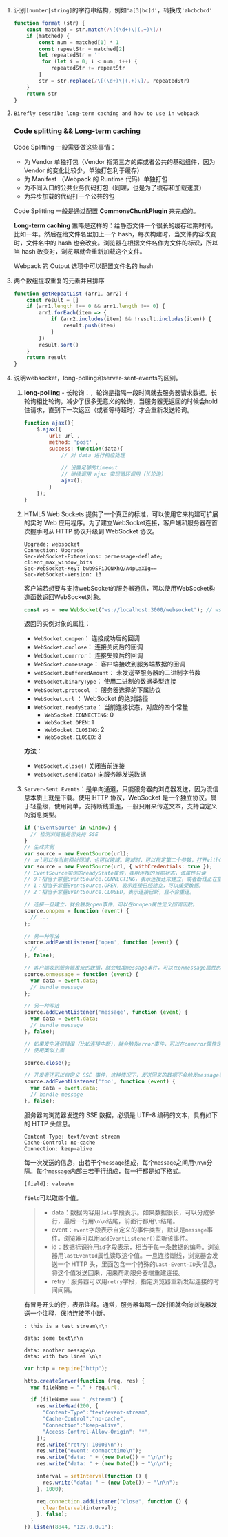 1. 识别`[number|string]`的字符串结构，例如`'a[3|bc]d'`，转换成`'abcbcbcd'`

   ```js
   function format (str) {
       const matched = str.match(/\[(\d+)\|(.+)\]/)
       if (matched) {
           const num = matched[1] * 1
           const repeatStr = matched[2]
           let repeatedStr = ''
          	for (let i = 0; i < num; i++) {
               repeatedStr += repeatStr
           }
           str = str.replace(/\[(\d+)\|(.+)\]/, repeatedStr)
       }
       return str
   }
   ```

2. `Birefly describe long-term caching and how to use in webpack`

   ### Code splitting && Long-term caching

   Code Splitting 一般需要做这些事情：

   - 为 Vendor 单独打包（Vendor 指第三方的库或者公共的基础组件，因为 Vendor 的变化比较少，单独打包利于缓存）
   - 为 Manifest （Webpack 的 Runtime 代码）单独打包
   - 为不同入口的公共业务代码打包（同理，也是为了缓存和加载速度）
   - 为异步加载的代码打一个公共的包

   Code Splitting 一般是通过配置 **CommonsChunkPlugin** 来完成的。

   **Long-term caching** 策略是这样的：给静态文件一个很长的缓存过期时间，比如一年。然后在给文件名里加上一个 hash，每次构建时，当文件内容改变时，文件名中的 hash 也会改变。浏览器在根据文件名作为文件的标识，所以当 hash 改变时，浏览器就会重新加载这个文件。

   Webpack 的 Output 选项中可以配置文件名的 hash

3. 两个数组提取重复的元素并且排序

   ```js
   function getRepeatList (arr1, arr2) {
       const result = []
       if (arr1.length !== 0 && arr1.length !== 0) {
           arr1.forEach(item => {
               if (arr2.includes(item) && !result.includes(item)) {
                   result.push(item)
               }
           })
           result.sort()
       }
       return result
   }
   ```

4. 说明websocket，long-polling和server-sent-events的区别。

   1. **long-polling** - 长轮询：，轮询是指隔一段时间就去服务器请求数据。长轮询相比轮询，减少了很多无意义的轮询，当服务器无返回的时候会hold住请求，直到下一次返回（或者等待超时）才会重新发送轮询。

      ```js
      function ajax(){
          $.ajax({
              url: url , 
              method: 'post' , 
              success: function(data){
                  // 对 data 进行相应处理
                  
                  // 设置足够的timeout
                  // 继续调用 ajax 实现循环调用（长轮询）
                  ajax();
              }
          });
      }
      ```

   2. HTML5 Web Sockets 提供了一个真正的标准，可以使用它来构建可扩展的实时 Web 应用程序。为了建立WebSocket连接，客户端和服务器在首次握手时从 HTTP 协议升级到 WebSocket 协议。

      ```
      Upgrade: websocket
      Connection: Upgrade
      Sec-WebSocket-Extensions: permessage-deflate; client_max_window_bits
      Sec-WebSocket-Key: bwb9SFiJONXhQ/A4pLaXIg==
      Sec-WebSocket-Version: 13
      ```

      客户端若想要与支持webScoket的服务器通信，可以使用WebSocket构造函数返回WebSocket对象。

      ```js
      const ws = new WebSocket("ws://localhost:3000/websocket"); // ws为协议名称，wss为加密协议
      ```

      返回的实例对象的属性：

      - `WebSocket.onopen`： 连接成功后的回调
      - `WebSocket.onclose`： 连接关闭后的回调
      - `WebSocket.onerror`： 连接失败后的回调
      - `WebSocket.onmessage`： 客户端接收到服务端数据的回调
      - `webSocket.bufferedAmount`： 未发送至服务器的二进制字节数
      - `WebSocket.binaryType`： 使用二进制的数据类型连接
      - `WebSocket.protocol `： 服务器选择的下属协议
      - `WebSocket.url` ： WebSocket 的绝对路径
      - `WebSocket.readyState`： 当前连接状态，对应的四个常量
        - `WebSocket.CONNECTING`: 0
        - `WebSocket.OPEN`: 1
        - `WebSocket.CLOSING`: 2
        - `WebSocket.CLOSED`: 3

      **方法**：

      - `WebSocket.close()` 关闭当前连接
      - `WebSocket.send(data)` 向服务器发送数据

   3. `Server-Sent Events`：是单向通道，只能服务器向浏览器发送，因为流信息本质上就是下载。使用 HTTP 协议，WebSocket 是一个独立协议。属于轻量级，使用简单，支持断线重连，一般只用来传送文本，支持自定义的消息类型。

      ```js
      if ('EventSource' in window) {
      	// 检测浏览器是否支持 SSE    
      }
      // 生成实例
      var source = new EventSource(url);
      // url可以与当前网址同域，也可以跨域。跨域时，可以指定第二个参数，打开withCredentials属性，表示是否一起发送 Cookie。
      var source = new EventSource(url, { withCredentials: true });
      // EventSource实例的readyState属性，表明连接的当前状态，该属性只读
      // 0：相当于常量EventSource.CONNECTING，表示连接还未建立，或者断线正在重连。
      // 1：相当于常量EventSource.OPEN，表示连接已经建立，可以接受数据。
      // 2：相当于常量EventSource.CLOSED，表示连接已断，且不会重连。
      
      // 连接一旦建立，就会触发open事件，可以在onopen属性定义回调函数。
      source.onopen = function (event) {
        // ...
      };
      
      // 另一种写法
      source.addEventListener('open', function (event) {
        // ...
      }, false);
      
      // 客户端收到服务器发来的数据，就会触发message事件，可以在onmessage属性的回调函数。
      source.onmessage = function (event) {
        var data = event.data;
        // handle message
      };
      
      // 另一种写法
      source.addEventListener('message', function (event) {
        var data = event.data;
        // handle message
      }, false);
      
      // 如果发生通信错误（比如连接中断），就会触发error事件，可以在onerror属性定义回调函数。
      // 使用类似上面
      
      source.close();
      
      // 开发者还可以自定义 SSE 事件，这种情况下，发送回来的数据不会触发message事件。
      source.addEventListener('foo', function (event) {
        var data = event.data;
        // handle message
      }, false);
      ```

      服务器向浏览器发送的 SSE 数据，必须是 UTF-8 编码的文本，具有如下的 HTTP 头信息。

      ```
      Content-Type: text/event-stream
      Cache-Control: no-cache
      Connection: keep-alive
      ```

      每一次发送的信息，由若干个`message`组成，每个`message`之间用`\n\n`分隔。每个`message`内部由若干行组成，每一行都是如下格式。

      ```
      [field]: value\n
      ```

      `field`可以取四个值。

      > - data：数据内容用`data`字段表示。如果数据很长，可以分成多行，最后一行用`\n\n`结尾，前面行都用`\n`结尾。
      > - event：`event`字段表示自定义的事件类型，默认是`message`事件。浏览器可以用`addEventListener()`监听该事件。
      > - id：数据标识符用`id`字段表示，相当于每一条数据的编号。浏览器用`lastEventId`属性读取这个值。一旦连接断线，浏览器会发送一个 HTTP 头，里面包含一个特殊的`Last-Event-ID`头信息，将这个值发送回来，用来帮助服务器端重建连接。
      > - retry：服务器可以用`retry`字段，指定浏览器重新发起连接的时间间隔。

      有冒号开头的行，表示注释。通常，服务器每隔一段时间就会向浏览器发送一个注释，保持连接不中断。

      ```
      : this is a test stream\n\n
      
      data: some text\n\n
      
      data: another message\n
      data: with two lines \n\n
      ```

      ```javascript
      var http = require("http");
      
      http.createServer(function (req, res) {
        var fileName = "." + req.url;
      
        if (fileName === "./stream") {
          res.writeHead(200, {
            "Content-Type":"text/event-stream",
            "Cache-Control":"no-cache",
            "Connection":"keep-alive",
            "Access-Control-Allow-Origin": '*',
          });
          res.write("retry: 10000\n");
          res.write("event: connecttime\n");
          res.write("data: " + (new Date()) + "\n\n");
          res.write("data: " + (new Date()) + "\n\n");
      
          interval = setInterval(function () {
            res.write("data: " + (new Date()) + "\n\n");
          }, 1000);
      
          req.connection.addListener("close", function () {
            clearInterval(interval);
          }, false);
        }
      }).listen(8844, "127.0.0.1");
      ```

